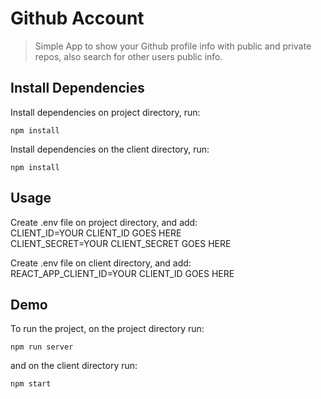 # Github Account
> Simple App to show your Github profile info with public and private repos, also search for other users public info.

## Install Dependencies
Install dependencies on project directory, run:

```
npm install
```

Install dependencies on the client directory, run:

```
npm install
```

## Usage
Create .env file on project directory, and add:  
CLIENT_ID=YOUR CLIENT_ID GOES HERE  
CLIENT_SECRET=YOUR CLIENT_SECRET GOES HERE

Create .env file on client directory, and add:  
REACT_APP_CLIENT_ID=YOUR CLIENT_ID GOES HERE


## Demo
To run the project, on the project directory run:
```
npm run server
```
and on the client directory run:
```
npm start
```